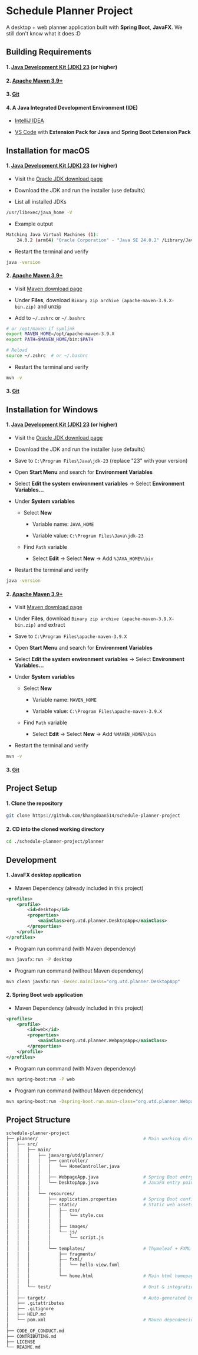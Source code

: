 # **Schedule Planner Project**

A desktop + web planner application built with **Spring Boot**, **JavaFX**. We still don't know what it does :D

## **Building Requirements**

#### 1. [Java Development Kit (JDK) 23](https://www.oracle.com/java/technologies/downloads/) (or higher)

#### 2. [Apache Maven 3.9+](https://maven.apache.org/download.cgi)

#### 3. [Git](https://git-scm.com/downloads)

#### 4. A Java Integrated Development Environment (IDE)
- [IntelliJ IDEA](https://www.jetbrains.com/idea/download/)

- [VS Code](https://code.visualstudio.com/) with **Extension Pack for Java** and **Spring Boot Extension Pack**

## **Installation for macOS**

#### 1. [Java Development Kit (JDK) 23](https://www.oracle.com/java/technologies/downloads/) (or higher)

- Visit the [Oracle JDK download page](https://www.oracle.com/java/technologies/downloads/)

- Download the JDK and run the installer (use defaults)

- List all installed JDKs

```bash
/usr/libexec/java_home -V
```

- Example output

```bash
Matching Java Virtual Machines (1):
    24.0.2 (arm64) "Oracle Corporation" - "Java SE 24.0.2" /Library/Java/JavaVirtualMachines/jdk-24.jdk/Contents/Home
```

- Restart the terminal and verify

```bash
java -version
```

#### 2. [Apache Maven 3.9+](https://maven.apache.org/download.cgi)

- Visit [Maven download page](https://maven.apache.org/download.cgi)

- Under **Files**, download `Binary zip archive (apache-maven-3.9.X-bin.zip)` and unzip

- Add to `~/.zshrc` or `~/.bashrc`

```bash
# or /opt/maven if symlink
export MAVEN_HOME=/opt/apache-maven-3.9.X
export PATH=$MAVEN_HOME/bin:$PATH

# Reload
source ~/.zshrc  # or ~/.bashrc
```

- Restart the terminal and verify

```bash
mvn -v
```

#### 3. [Git](https://git-scm.com/downloads)

## **Installation for Windows**

#### 1. [Java Development Kit (JDK) 23](https://www.oracle.com/java/technologies/downloads/) (or higher)

- Visit the [Oracle JDK download page](https://www.oracle.com/java/technologies/downloads/)

- Download the JDK and run the installer (use defaults)

- Save to `C:\Program Files\Java\jdk-23` (replace "23" with your version)

- Open **Start Menu** and search for **Environment Variables**

- Select **Edit the system environment variables** → Select **Environment Variables...**

- Under **System variables**
  
    - Select **New**
        
        - Variable name: `JAVA_HOME`

        - Variable value: `C:\Program Files\Java\jdk-23`
    
    - Find `Path` variable
    
        - Select **Edit** → Select **New** → Add `%JAVA_HOME%\bin`

- Restart the terminal and verify

```bash
java -version
```

#### 2. [Apache Maven 3.9+](https://maven.apache.org/download.cgi)

- Visit [Maven download page](https://maven.apache.org/download.cgi)

- Under **Files**, download `Binary zip archive (apache-maven-3.9.X-bin.zip)` and extract

- Save to `C:\Program Files\apache-maven-3.9.X`

- Open **Start Menu** and search for **Environment Variables**

- Select **Edit the system environment variables** → Select **Environment Variables...**

- Under **System variables**
  
    - Select **New**
        
        - Variable name: `MAVEN_HOME`

        - Variable value: `C:\Program Files\apache-maven-3.9.X`
    
    - Find `Path` variable
    
        - Select **Edit** → Select **New** → Add `%MAVEN_HOME%\bin`

- Restart the terminal and verify

```bash
mvn -v
```

#### 3. [Git](https://git-scm.com/downloads)

## **Project Setup**

#### 1. Clone the repository

```bash
git clone https://github.com/khangdoan514/schedule-planner-project
```

#### 2. CD into the cloned working directory

```bash
cd ./schedule-planner-project/planner
``` 

## **Development**

#### 1. JavaFX desktop application

- Maven Dependency (already included in this project)

```xml
<profiles>
    <profile>
        <id>desktop</id>
        <properties>
            <mainClass>org.utd.planner.DesktopApp</mainClass>
        </properties>
    </profile>
</profiles>
```

- Program run command (with Maven dependency)

```bash
mvn javafx:run -P desktop
```

- Program run command (without Maven dependency)

```bash
mvn clean javafx:run -Dexec.mainClass="org.utd.planner.DesktopApp"
```

#### 2. Spring Boot web application

- Maven Dependency (already included in this project)

```xml
<profiles>
    <profile>
        <id>web</id>
        <properties>
            <mainClass>org.utd.planner.WebpageApp</mainClass>
        </properties>
    </profile>
</profiles>
```
- Program run command (with Maven dependency)

```bash
mvn spring-boot:run -P web
```

- Program run command (without Maven dependency)

```bash
mvn spring-boot:run -Dspring-boot.run.main-class="org.utd.planner.WebpageApp"
```

## **Project Structure**

```bash
schedule-planner-project
├── planner/                                        # Main working directory
│   ├── src/
│   │   ├── main/
│   │   │   ├── java/org/utd/planner/
│   │   │   │   ├── controller/
│   │   │   │   │   └── HomeController.java
│   │   │   │   │
│   │   │   │   ├── WebpageApp.java                 # Spring Boot entry point
│   │   │   │   └── DesktopApp.java                 # JavaFX entry point
│   │   │   │
│   │   │   └── resources/
│   │   │       ├── application.properties          # Spring Boot configuration
│   │   │       ├── static/                         # Static web assets (JS, CSS, images)
│   │   │       │   ├── css/
│   │   │       │   │   └── style.css
│   │   │       │   │
│   │   │       │   ├── images/
│   │   │       │   └── js/
│   │   │       │       └── script.js
│   │   │       │
│   │   │       └── templates/                      # Thymeleaf + FXML templates
│   │   │           ├── fragments/
│   │   │           ├── fxml/
│   │   │           │   └── hello-view.fxml
│   │   │           │
│   │   │           └── home.html                   # Main html homepage
│   │   │
│   │   └── test/                                   # Unit & integration tests
│   │
│   ├── target/                                     # Auto-generated build output (ignored by Git)
│   ├── .gitattributes
│   ├── .gitignore
│   ├── HELP.md
│   └── pom.xml                                     # Maven dependencies & plugins
│
├── CODE_OF_CONDUCT.md
├── CONTRIBUTING.md
├── LICENSE
└── README.md
```